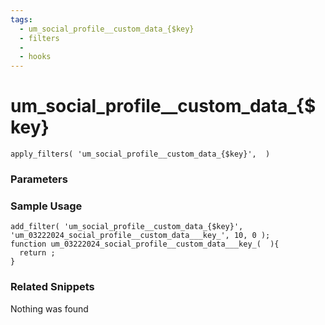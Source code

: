 ```yaml
---
tags: 
  - um_social_profile__custom_data_{$key}
  - filters
  - 
  - hooks
---
```

# um\_social\_profile\_\_custom\_data\_{$key}

``` php:no-line-numbers
apply_filters( 'um_social_profile__custom_data_{$key}',  )
```
<div class='hook-sep'></div>

### Parameters

<div class='hook-sep'></div>



### Sample Usage

``` php:no-line-numbers
add_filter( 'um_social_profile__custom_data_{$key}', 'um_03222024_social_profile__custom_data___key_', 10, 0 );
function um_03222024_social_profile__custom_data___key_(  ){
  return ;
}
```
<div class='hook-sep'></div>



### Related Snippets

Nothing was found

